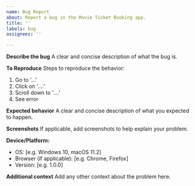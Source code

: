 ```yaml
---
name: Bug Report
about: Report a bug in the Movie Ticket Booking app.
title: ''
labels: bug
assignees: ''

---
```


**Describe the bug**
A clear and concise description of what the bug is.

**To Reproduce**
Steps to reproduce the behavior:
1. Go to '...'
2. Click on '....'
3. Scroll down to '....'
4. See error

**Expected behavior**
A clear and concise description of what you expected to happen.

**Screenshots**
If applicable, add screenshots to help explain your problem.

**Device/Platform:**
- OS: [e.g. Windows 10, macOS 11.2]
- Browser (if applicable): [e.g. Chrome, Firefox]
- Version: [e.g. 1.0.0]

**Additional context**
Add any other context about the problem here.
